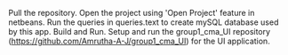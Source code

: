 Pull the repository.
Open the project using 'Open Project' feature in netbeans.
Run the queries in queries.text to create mySQL database used by this app.
Build and Run.
Setup and run the group1_cma_UI repository (https://github.com/Amrutha-A-J/group1_cma_UI) for the UI application.
